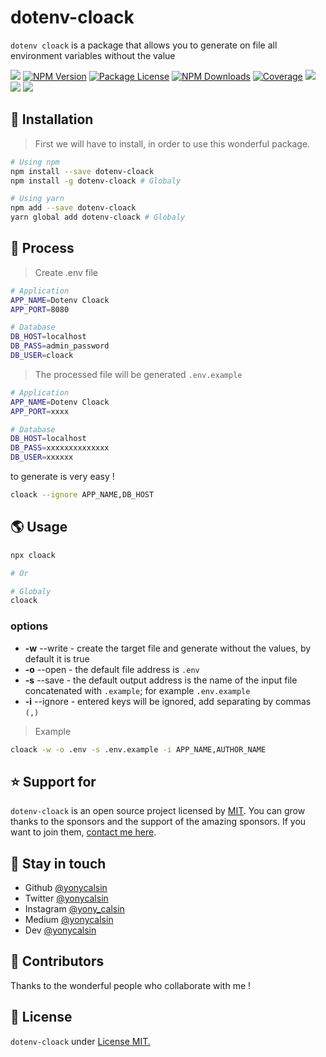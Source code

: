 # dotenv-cloack

`dotenv cloack` is a package that allows you to generate on file all environment variables without the value

<a href="https://github.com/yonycalsin/dotenv-cloack"><img src="https://img.shields.io/spiget/stars/1000?color=brightgreen&label=Star&logo=github" /></a>
<a href="https://www.npmjs.com/dotenv-cloack" target="_blank">
<img src="https://img.shields.io/npm/v/dotenv-cloack" alt="NPM Version" /></a>
<a href="https://www.npmjs.com/dotenv-cloack" target="_blank">
<img src="https://img.shields.io/npm/l/dotenv-cloack" alt="Package License" /></a>
<a href="https://www.npmjs.com/dotenv-cloack" target="_blank">
<img src="https://img.shields.io/npm/dm/dotenv-cloack" alt="NPM Downloads" /></a>
<a href="https://github.com/yonycalsin/dotenv-cloack" target="_blank">
<img src="https://s3.amazonaws.com/assets.coveralls.io/badges/coveralls_95.svg" alt="Coverage" /></a>
<a href="https://github.com/yonycalsin/dotenv-cloack"><img src="https://img.shields.io/badge/Github%20Page-dotenv.cloack-yellow?style=flat-square&logo=github" /></a>
<a href="https://github.com/yonycalsin"><img src="https://img.shields.io/badge/Author-Yoni%20Calsin-blueviolet?style=flat-square&logo=appveyor" /></a>
<a href="https://twitter.com/yonycalsin" target="_blank">
<img src="https://img.shields.io/twitter/follow/yonycalsin.svg?style=social&label=Follow"></a>

## 🍉 Installation

> First we will have to install, in order to use this wonderful package.

```bash
# Using npm
npm install --save dotenv-cloack
npm install -g dotenv-cloack # Globaly

# Using yarn
npm add --save dotenv-cloack
yarn global add dotenv-cloack # Globaly
```

## 🚀 Process

> Create .env file

```bash
# Application
APP_NAME=Dotenv Cloack
APP_PORT=8080

# Database
DB_HOST=localhost
DB_PASS=admin_password
DB_USER=cloack
```

> The processed file will be generated `.env.example`

```bash
# Application
APP_NAME=Dotenv Cloack
APP_PORT=xxxx

# Database
DB_HOST=localhost
DB_PASS=xxxxxxxxxxxxxx
DB_USER=xxxxxx
```

to generate is very easy !

```bash
cloack --ignore APP_NAME,DB_HOST
```

## 🌎 Usage

```bash
npx cloack

# Or

# Globaly
cloack
```

### options

-  **-w** --write - create the target file and generate without the values, by default it is true
-  **-o** --open - the default file address is `.env`
-  **-s** --save - the default output address is the name of the input file concatenated with `.example`; for example `.env.example`
-  **-i** --ignore - entered keys will be ignored, add separating by commas `(,)`

> Example

```bash
cloack -w -o .env -s .env.example -i APP_NAME,AUTHOR_NAME
```

## ⭐ Support for

`dotenv-cloack` is an open source project licensed by [MIT](LICENSE). You can grow thanks to the sponsors and the support of the amazing sponsors. If you want to join them, [contact me here](https://twitter.com/yonycalsin).

## 🎩 Stay in touch

-  Github [@yonycalsin](https://github.com/yonycalsin)
-  Twitter [@yonycalsin](https://twitter.com/yonycalsin)
-  Instagram [@yony_calsin](https://instagram.com/yony_calsin)
-  Medium [@yonycalsin](https://medium.com/@yonycalsin)
-  Dev [@yonycalsin](https://dev.to/yonycalsin)

## 🚀 Contributors

Thanks to the wonderful people who collaborate with me !

## 📜 License

`dotenv-cloack` under [License MIT.](LICENSE)
